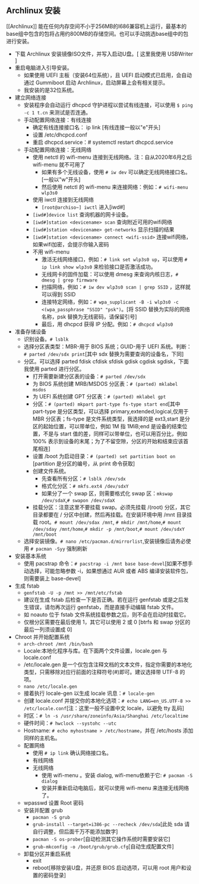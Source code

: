 ## Archlinux 安装

[[Archlinux]] 能在任何内存空间不小于256MB的I686兼容机上运行，最基本的base组中包含的包将占用约800MB的存储空间。也可以手动挑选base组中的包进行安装。

+   下载 Archlinux 安装镜像ISO文件，并写入启动U盘。[ 这里我使用 USBWriter ]
+   重启电脑进入引导安装。
    -   如果使用 UEFI 主板（安装64位系统），且 UEFI 启动模式已启用，会自动通过 Gummiboot 启动 Archlinux，启动屏幕上会有相关提示。
    -   我安装的是32位系统。
+   建立网络连接
    -   安装程序会自动运行 dhcpcd 守护进程以尝试有线连接，可以使用 `$ ping -c 1 t.cn` 来测试是否连通。
    -   手动配置网络连接：有线连接
        +   确定有线连接接口名： ip link [有线连接一般以"e"开头]
        +   设置 /etc/dhcpcd.conf
        +   重启 dhcpcd.service：# systemctl restart dhcpcd.service
    -   手动配置网络连接：无线网络
        +   使用 netctl 的 wifi-menu 连接到无线网络。注：自从2020年6月之后 wifi-menu 就不可用了
            -   如果有多个无线设备，使用 `# iw dev` 可以确定无线网络接口名。[一般以"w"开头]
            -   然后使用 netctl 的 wifi-menu 来连接网络：例如：`# wifi-menu wlp3s0`
        +   使用 iwctl 连接到无线网络
            -   `[root@archiso~] iwctl` 进入[iwd#]
	    -   `[iwd#]device list` 查询机器的网卡设备。
	    -   `[iwd#]station <devicename> scan` 查询附近可用的wifi网络
	    -   `[iwd#]station <devicename> get-networks` 显示扫描的结果
	    -   `[iwd#]station <devicename> connect <wifi-ssid>` 连接wifi网络，如果wifi加密，会提示你输入密码
        +   不用 wifi-menu
            -   激活无线网络接口，例如：`# link set wlp3s0 up`，可以使用 `# ip link show wlp3s0` 来检验接口是否激活成功。
            -   无线网卡的固件加载：可以使用 dmesg 来查询内核日志，`# dmesg | grep firmware`
            -   扫描网络，例如：`# iw dev wlp3s0 scan | grep SSID` ，这样就可以得到 SSID
            -   连接特定网络，例如：`# wpa_supplicant -B -i wlp3s0 -c <(wpa_passphrase "SSID" "psk")`。[将 SSID 替换为实际的网络名称，psk 替换为无线密码，请保留引号]
            -   最后，用 dhcpcd 获得 IP 分配。例如：`# dhcpcd wlp3s0`
+   准备存储设备
    -   识别设备。`# lsblk`
    -   选择分区表类型：MBR-用于 BIOS 系统；GUID-用于 UEFI 系统。判断：`# parted /dev/sdx print`[其中 sdx 替换为需要查询的设备名，下同]
    -   分区。可以选择 parted fdisk cfdisk sfdisk gdisk cgdisk sgdisk，下面我使用 parted 进行分区。
        +   打开需要新建分区表的设备：`# parted /dev/sdx`
        +   为 BIOS 系统创建 MRB/MSDOS 分区表：`# (parted) mklabel msdos`
        +   为 UEFI 系统创建 GPT 分区表：`# (parted) mklabel gpt`
        +   分区：`# (parted) mkpart part-type fs-type start end`[其中 part-type 是分区类型，可以选择 primary,extended,logical,仅用于 MBR 分区表；fs-type 是文件系统类型，我选择的是 ext3,start 是分区的起始位置，可以带单位，例如 1M 指 1MiB;end 是设备的结束位置，不是与 start 值的差，同样可以带单位，也可以用百分比，例如 100% 表示到设备的末尾；为了不留空隙，分区的开始和结束应该首尾相连]
        +   设置 /boot 为启动目录：`# (parted) set partition boot on` [partition 是分区的编号，从 print 命令获取]
        +   创建文件系统。
            -   先查看所有分区：`# lsblk /dev/sdx`
            -   格式化分区：`# mkfs.ext4 /dev/sdxY`
            -   如果分了一个 swap 区，则需要格式化 swap 区：`mkswap /dev/sdaX`,`# swapon /dev/sdaX`
        +   挂载分区：注意这里不要挂载 swap。必须先挂载 /(root) 分区，其它目录都要在 / 分区中创建，然后再挂载。在安装环境中用 /mnt 目录挂载 root。`# mount /dev/sdax /mnt`, `# mkdir /mnt/home`,`# mount /dev/sday /mnt/home`,`# mkdir -p /mnt/boot`,`# mount /dev/sdxY /mnt/boot`
    -   选择安装镜像。`# nano /etc/pacman.d/mirrorlist`,安装镜像后请务必使用 `# pacman -Syy` 强制刷新
+   安装基本系统
    -   使用 pacstrap 命令：`# pacstrap -i /mnt base base-devel`[如果不想手动选择，可能忽略参数 -i，如果想通过 AUR 或者 ABS 编译安装软件包，则需要装上 base-devel]
+   生成 fstab
    -   `genfstab -U -p /mnt >> /mnt/etc/fstab`
    -   建议在生成 fstab 后检查一下是否正确。若在运行 genfstab 或是之后发生错误，请勿再次运行 genfstab，而是直接手动编辑 fstab 文件。
    -   如 noauto 位于 fstab 文件系统挂载参数之后，则不会在启动时挂载它。
    -   仅根分区需要在最后使用 1，其它可以使用 2 或 0 [btrfs 和 swap 分区的最后一列须设置成 0]
+   Chroot 并开始配置系统
    -   `arch-chroot /mnt /bin/bash`
    -   Locale:本地化程序与库。在下面两个文件设置，locale.gen 与 locale.conf
    -   /etc/locale.gen 是一个仅包含注释文档的文本文件，指定你需要的本地化类型，只需移除对应行前面的注释符号(#)即可。建议选择带 UTF-8 的项。
    -   `nano /etc/locale.gen`
    -   接着执行 locale-gen 以生成 locale 讯息：`# locale-gen`
    -   创建 locale.conf 并提交你的本地化选项：`# echo LANG=en_US.UTF-8 >> /etc/locale.conf`[注：这里一般不设置中文 locale，以避免 tty 乱码]
    -   时区：`# ln -s /usr/share/zoneinfo/Asia/Shanghai /etc/localtime`
    -   硬件时间：`# hwclock --systohc --utc`
    -   Hostname: `# echo myhostname > /etc/hostname`，并在 /etc/hosts 添加同样的主机名。
    -   配置网络
        +   使用 `# ip link` 确认网络接口名。
        +   有线网络
        +   无线网络
	        + 使用 wifi-menu 。安装 dialog, wifi-menu依赖于它:  `# pacman -S dialog`
	        + 安装并重新启动电脑后，就可以使用 wifi-menu 来连接无线网络了。
    -   wpasswd 设置 Root 密码
    -   安装并配置 grub
        +   `pacman -S grub`
        +   `grub-install --target=i386-pc --recheck /dev/sda`[此处 sda 请自行调整，但后面千万不能添加数字]
        +   `pacman -S os-prober`[自动检测其它操作系统时需要安装它]
        +   `grub-mkconfig -o /boot/grub/grub.cfg`[自动生成配置文件]
    -   卸载分区并重启系统
        +   exit
        +   reboot[移除安装U盘，并还原 BIOS 启动选项，可以用 root 用户和设置的密码登录]
